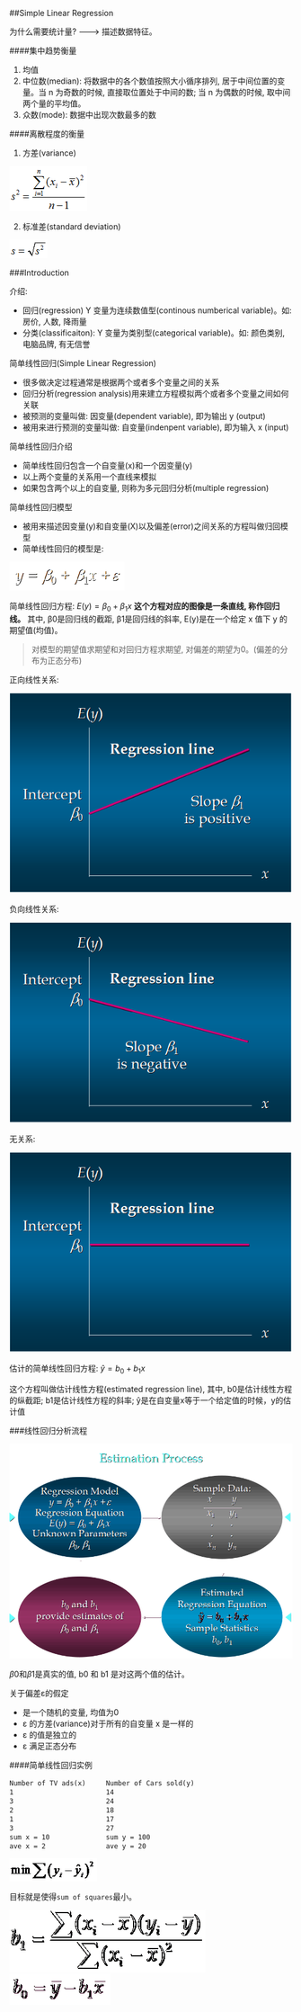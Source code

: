 ##Simple Linear Regression

为什么需要统计量? ---> 描述数据特征。


####集中趋势衡量

1. 均值
2. 中位数(median): 将数据中的各个数值按照大小循序排列, 居于中间位置的变量。当 n 为奇数的时候, 直接取位置处于中间的数; 当 n 为偶数的时候, 取中间两个量的平均值。
3. 众数(mode): 数据中出现次数最多的数


####离散程度的衡量

1. 方差(variance)

![](../pic/lr-00.png)

2. 标准差(standard deviation)

![](../pic/lr-01.png)


###Introduction

介绍: 
- 回归(regression) Y 变量为连续数值型(continous numberical variable)。如: 房价, 人数, 降雨量
- 分类(classificaiton): Y 变量为类别型(categorical variable)。如: 颜色类别, 电脑品牌, 有无信誉


简单线性回归(Simple Linear Regression)
- 很多做决定过程通常是根据两个或者多个变量之间的关系
- 回归分析(regression analysis)用来建立方程模拟两个或者多个变量之间如何关联
- 被预测的变量叫做: 因变量(dependent variable), 即为输出 y (output)
- 被用来进行预测的变量叫做: 自变量(indenpent variable), 即为输入 x (input)


简单线性回归介绍
- 简单线性回归包含一个自变量(x)和一个因变量(y)
- 以上两个变量的关系用一个直线来模拟
- 如果包含两个以上的自变量, 则称为多元回归分析(multiple regression)


简单线性回归模型
- 被用来描述因变量(y)和自变量(X)以及偏差(error)之间关系的方程叫做归回模型
- 简单线性回归的模型是:

![](../pic/lr-02.png)


简单线性回归方程:  $E(y) = β_0+β_1x$
**这个方程对应的图像是一条直线, 称作回归线。**
其中, β0是回归线的截距, β1是回归线的斜率, E(y)是在一个给定 x 值下 y 的期望值(均值)。

> 对模型的期望值求期望和对回归方程求期望, 对偏差的期望为0。(偏差的分布为正态分布)


正向线性关系:

![](../pic/lr-03.png)


负向线性关系:

![](../pic/lr-04.png)


无关系:

![](../pic/lr-05.png)



估计的简单线性回归方程: $ŷ=b_0+b_1x$

这个方程叫做估计线性方程(estimated regression line), 其中, b0是估计线性方程的纵截距;  b1是估计线性方程的斜率;  ŷ是在自变量x等于一个给定值的时候，y的估计值


###线性回归分析流程

![](../pic/lr-06.gif)

$\beta 0$和$\beta 1$是真实的值, b0 和 b1 是对这两个值的估计。

关于偏差ε的假定
- 是一个随机的变量, 均值为0
- ε 的方差(variance)对于所有的自变量 x 是一样的
- ε 的值是独立的
- ε 满足正态分布


####简单线性回归实例

```
Number of TV ads(x)     Number of Cars sold(y)
1                       14
3                       24
2                       18
1                       17
3                       27
sum x = 10              sum y = 100
ave x = 2               ave y = 20
```

![](../pic/lr-07.png)

目标就是使得`sum of squares`最小。


![](../pic/lr-08.png)
![](../pic/lr-09.png)























